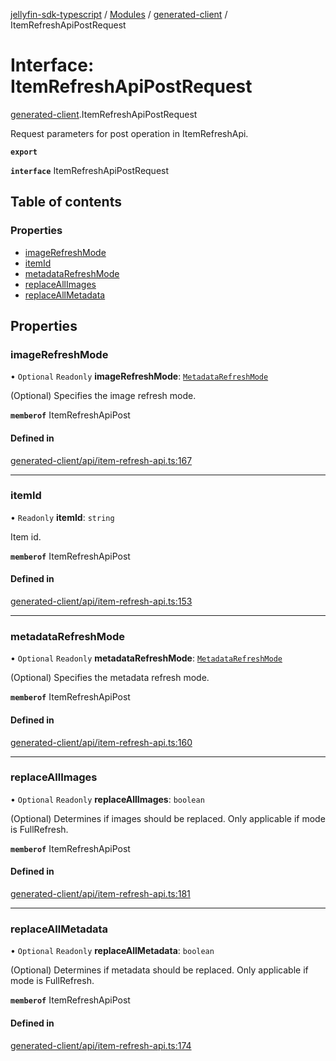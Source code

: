 [jellyfin-sdk-typescript](../README.md) / [Modules](../modules.md) / [generated-client](../modules/generated_client.md) / ItemRefreshApiPostRequest

# Interface: ItemRefreshApiPostRequest

[generated-client](../modules/generated_client.md).ItemRefreshApiPostRequest

Request parameters for post operation in ItemRefreshApi.

**`export`**

**`interface`** ItemRefreshApiPostRequest

## Table of contents

### Properties

- [imageRefreshMode](generated_client.ItemRefreshApiPostRequest.md#imagerefreshmode)
- [itemId](generated_client.ItemRefreshApiPostRequest.md#itemid)
- [metadataRefreshMode](generated_client.ItemRefreshApiPostRequest.md#metadatarefreshmode)
- [replaceAllImages](generated_client.ItemRefreshApiPostRequest.md#replaceallimages)
- [replaceAllMetadata](generated_client.ItemRefreshApiPostRequest.md#replaceallmetadata)

## Properties

### imageRefreshMode

• `Optional` `Readonly` **imageRefreshMode**: [`MetadataRefreshMode`](../enums/generated_client.MetadataRefreshMode.md)

(Optional) Specifies the image refresh mode.

**`memberof`** ItemRefreshApiPost

#### Defined in

[generated-client/api/item-refresh-api.ts:167](https://github.com/thornbill/jellyfin-sdk-typescript/blob/644c849/src/generated-client/api/item-refresh-api.ts#L167)

___

### itemId

• `Readonly` **itemId**: `string`

Item id.

**`memberof`** ItemRefreshApiPost

#### Defined in

[generated-client/api/item-refresh-api.ts:153](https://github.com/thornbill/jellyfin-sdk-typescript/blob/644c849/src/generated-client/api/item-refresh-api.ts#L153)

___

### metadataRefreshMode

• `Optional` `Readonly` **metadataRefreshMode**: [`MetadataRefreshMode`](../enums/generated_client.MetadataRefreshMode.md)

(Optional) Specifies the metadata refresh mode.

**`memberof`** ItemRefreshApiPost

#### Defined in

[generated-client/api/item-refresh-api.ts:160](https://github.com/thornbill/jellyfin-sdk-typescript/blob/644c849/src/generated-client/api/item-refresh-api.ts#L160)

___

### replaceAllImages

• `Optional` `Readonly` **replaceAllImages**: `boolean`

(Optional) Determines if images should be replaced. Only applicable if mode is FullRefresh.

**`memberof`** ItemRefreshApiPost

#### Defined in

[generated-client/api/item-refresh-api.ts:181](https://github.com/thornbill/jellyfin-sdk-typescript/blob/644c849/src/generated-client/api/item-refresh-api.ts#L181)

___

### replaceAllMetadata

• `Optional` `Readonly` **replaceAllMetadata**: `boolean`

(Optional) Determines if metadata should be replaced. Only applicable if mode is FullRefresh.

**`memberof`** ItemRefreshApiPost

#### Defined in

[generated-client/api/item-refresh-api.ts:174](https://github.com/thornbill/jellyfin-sdk-typescript/blob/644c849/src/generated-client/api/item-refresh-api.ts#L174)

